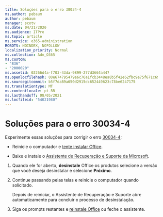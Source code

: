 ```yaml
---
title: Soluções para o erro 30034-4
ms.author: pebaum
author: pebaum
manager: scotv
ms.date: 04/21/2020
ms.audience: ITPro
ms.topic: article
ms.service: o365-administration
ROBOTS: NOINDEX, NOFOLLOW
localization_priority: Normal
ms.collection: Adm_O365
ms.custom:
- "836"
- "2000020"
ms.assetid: 02266d4a-f703-43da-9899-277d3664a447
ms.openlocfilehash: 00e674795479e6c76a1fcb3448ea0b5f42e62fbc9e75f671c69f7bf74e0207b5
ms.sourcegitcommit: b5f7da89a650d2915dc652449623c78be6247175
ms.translationtype: MT
ms.contentlocale: pt-BR
ms.lasthandoff: 08/05/2021
ms.locfileid: "54021980"
---
```

# <a name="solutions-for-error-30034-4"></a>Soluções para o erro 30034-4

Experimente essas soluções para corrigir o erro [30034-4](https://support.office.com/article/d5df89a9-0507-4b4c-92f9-22f457e630aa?wt.mc_id=Alchemy_ClientDIA):
  
- Reinicie o computador e [tente instalar Office](https://portal.office.com/OLS/MySoftware.aspx).

- Baixe e instale o [Assistente de Recuperação e Suporte da Microsoft](https://aka.ms/SARA-OfficeUninstall-Alchemy).

1. Quando ele for aberto, **desinstale** Office os produtos selecione a versão que você deseja desinstalar e selecione **Próximo**.

2. Continue passando pelas telas e reinicie o computador quando solicitado.

    Depois de reiniciar, o Assistente de Recuperação e Suporte abre automaticamente para concluir o processo de desinstalação.

3. Siga os prompts restantes e [reinstale Office](https://portal.office.com/OLS/MySoftware.aspx) ou feche o assistente.
